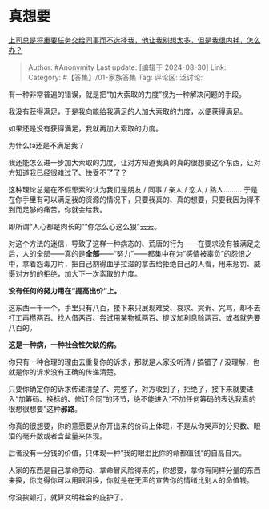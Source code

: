 # 真想要
[上司总是将重要任务交给同事而不选择我，他让我别想太多，但是我很内耗，怎么办？](https://www.zhihu.com/question/662639585/answer/3610326682)

> Author: #Anonymity
> Last update: [编辑于 2024-08-30]
> Link:
> Category: #【答集】/01-家族答集 
> Tag: 
> 评论区:
> 泛讨论:

有一种非常普遍的错误，就是把“加大索取的力度”视为一种解决问题的手段。

我没有获得满足，于是我向能给我满足的人加大索取的力度，以便获得满足。

如果还是没有获得满足，我就再加大索取的力度。

为什么ta还是不满足我？

我还能怎么进一步加大索取的力度，让对方知道我真的真的很想要这个东西，让对方知道我已经很难过了、快受不了了？

这种理论总是在不假思索的认为我们是朋友 / 同事 / 亲人 / 恋人 / 熟人……… 于是在你手里有可以满足我的资源的情况下，只要我真的、真的想要，只要我因为得不到而足够的痛苦，你就会给我。

即所谓“人心都是肉长的”“你怎么心这么狠”云云。

对这个方法的迷信，导致了这样一种病态的、荒唐的行为——在要求没有被满足之后，人的全部——真的是**全部**——“努力”——都集中在为“感情被辜负”的怨恨之中，拿着怨毒刀片，把自己割得血乎拉滋的拿去给拒绝自己的人看，用来惩罚、威慑对方的的拒绝，加大下一次索取的力度。

**没有任何的努力用在“提高出价“上。**

这东西一千一个，手里只有八百，接下来只展现难受、哀求、哭诉、咒骂，却不去打工再攒两百、找人借两百、尝试用某物抵两百、提议加利息赊两百、或者就先要八百的。

**这是一种病，一种社会性欠缺的病。**

你只有一种合理的理由去重复你的诉求，那就是人家没听清 / 搞错了 / 没理解，也就是你的诉求没有正确的传递清楚。

只要你确定你的诉求传递清楚了、完整了，对方收到了，拒绝了，接下来就要进入“加筹码、换标的、修订合同”的环节，绝不能进入“不加任何筹码的表达我真的很想很想要”这种**邪路**。

你真的很想要，你的意愿要从你开出来的价码上体现，不是从你哭声的分贝数、眼泪的毫升数或者含盐量来体现。

后者没有一分钱的价值，只体现一种“我的眼泪比你的命都值钱“的自高自大。

人家的东西是自己拿命劳动、拿命冒风险得来的，你想要，拿你有同样分量的东西来换，你觉得你可以用眼泪换，你就是在无声的宣告你的情绪比别人的命值钱。

你没挨顿打，就算文明社会的庇护了。